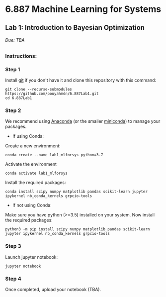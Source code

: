 # 6.887 Machine Learning for Systems
## Lab 1: Introduction to Bayesian Optimization

###### Due: TBA

### Instructions:

### Step 1

Install [git](https://git-scm.com/book/en/v2/Getting-Started-Installing-Git) if you don't have it and clone this repository with this command:
```
git clone --recurse-submodules https://github.com/pouyahmdn/6.887Lab1.git
cd 6.887Lab1
```

### Step 2

We recommend using [Anaconda](https://docs.anaconda.com/anaconda/install/index.html) (or the smaller [miniconda](https://docs.conda.io/en/latest/miniconda.html)) to manage your packages.
* If using Conda:

Create a new environment:
```
conda create --name lab1_mlforsys python=3.7
```
Activate the environment
```
conda activate lab1_mlforsys
```
Install the required packages:
```
conda install scipy numpy matplotlib pandas scikit-learn jupyter ipykernel nb_conda_kernels grpcio-tools
```
* If not using Conda:

Make sure you have python (>=3.5) installed on your system. Now install the required packages:
```
python3 -m pip install scipy numpy matplotlib pandas scikit-learn jupyter ipykernel nb_conda_kernels grpcio-tools
```

### Step 3
Launch jupyter notebook:
```
jupyter notebook
```

### Step 4
Once completed, upload your notebook (TBA).
